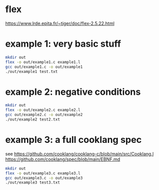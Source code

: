 # flex

https://www.lrde.epita.fr/~tiger/doc/flex-2.5.22.html


# example 1: very basic stuff

```sh
mkdir out
flex -o out/example1.c example1.l
gcc out/example1.c -o out/example1
./out/example1 test.txt
```

# example 2: negative conditions


```sh
mkdir out
flex -o out/example2.c example2.l
gcc out/example2.c -o out/example2
./out/example2 test2.txt
```


# example 3: a full cooklang spec
see
https://github.com/cooklang/cooklang-c/blob/main/src/Cooklang.l
https://github.com/cooklang/spec/blob/main/EBNF.md

```sh
mkdir out
flex -o out/example3.c example3.l
gcc out/example3.c -o out/example3
./out/example3 test3.txt
```
